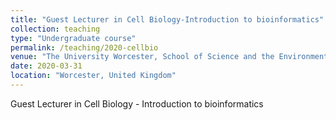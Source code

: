 ```yaml
---
title: "Guest Lecturer in Cell Biology-Introduction to bioinformatics"
collection: teaching
type: "Undergraduate course"
permalink: /teaching/2020-cellbio
venue: "The University Worcester, School of Science and the Environment"
date: 2020-03-31
location: "Worcester, United Kingdom"
---
```


Guest Lecturer in Cell Biology - Introduction to bioinformatics

